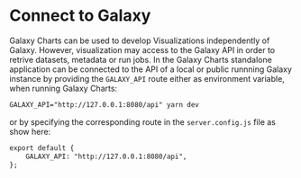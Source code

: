 # Connect to Galaxy

Galaxy Charts can be used to develop Visualizations independently of Galaxy. However, visualization may access to the Galaxy API in order to retrive datasets, metadata or run jobs. In the Galaxy Charts standalone application can be connected to the API of a local or public runnning Galaxy instance by providing the `GALAXY_API` route either as environment variable, when running Galaxy Charts:

```md
GALAXY_API="http://127.0.0.1:8080/api" yarn dev
```

or by specifying the corresponding route in the `server.config.js` file as show here:
```md
export default {
    GALAXY_API: "http://127.0.0.1:8080/api",
};
```
